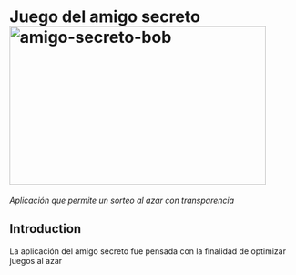# Juego del amigo secreto <img width="450" height="277" alt="amigo-secreto-bob" src="https://github.com/user-attachments/assets/fc7ee15e-83c2-4396-b41e-e166966ef2c9" />

_Aplicación que permite un sorteo al azar con transparencia_

## Introduction

La aplicación del amigo secreto fue pensada con la finalidad de optimizar juegos al azar 
